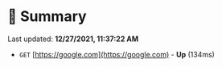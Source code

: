 # 📖 Summary
Last updated: **12/27/2021, 11:37:22 AM**

- `GET` [https://google.com](https://google.com) - **Up** (134ms)

